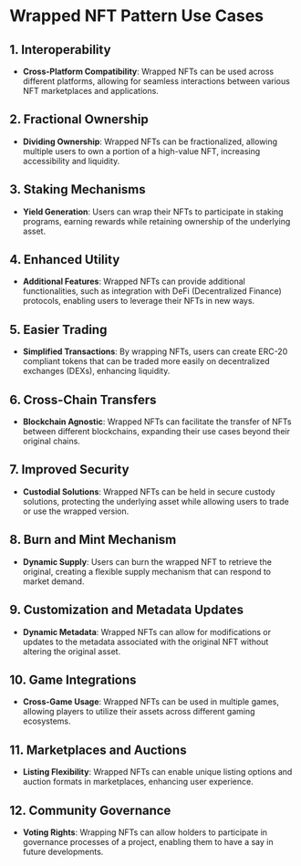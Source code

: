 # Wrapped NFT Pattern Use Cases

## 1. **Interoperability**

- **Cross-Platform Compatibility**: Wrapped NFTs can be used across different platforms, allowing for seamless interactions between various NFT marketplaces and applications.

## 2. **Fractional Ownership**

- **Dividing Ownership**: Wrapped NFTs can be fractionalized, allowing multiple users to own a portion of a high-value NFT, increasing accessibility and liquidity.

## 3. **Staking Mechanisms**

- **Yield Generation**: Users can wrap their NFTs to participate in staking programs, earning rewards while retaining ownership of the underlying asset.

## 4. **Enhanced Utility**

- **Additional Features**: Wrapped NFTs can provide additional functionalities, such as integration with DeFi (Decentralized Finance) protocols, enabling users to leverage their NFTs in new ways.

## 5. **Easier Trading**

- **Simplified Transactions**: By wrapping NFTs, users can create ERC-20 compliant tokens that can be traded more easily on decentralized exchanges (DEXs), enhancing liquidity.

## 6. **Cross-Chain Transfers**

- **Blockchain Agnostic**: Wrapped NFTs can facilitate the transfer of NFTs between different blockchains, expanding their use cases beyond their original chains.

## 7. **Improved Security**

- **Custodial Solutions**: Wrapped NFTs can be held in secure custody solutions, protecting the underlying asset while allowing users to trade or use the wrapped version.

## 8. **Burn and Mint Mechanism**

- **Dynamic Supply**: Users can burn the wrapped NFT to retrieve the original, creating a flexible supply mechanism that can respond to market demand.

## 9. **Customization and Metadata Updates**

- **Dynamic Metadata**: Wrapped NFTs can allow for modifications or updates to the metadata associated with the original NFT without altering the original asset.

## 10. **Game Integrations**

- **Cross-Game Usage**: Wrapped NFTs can be used in multiple games, allowing players to utilize their assets across different gaming ecosystems.

## 11. **Marketplaces and Auctions**

- **Listing Flexibility**: Wrapped NFTs can enable unique listing options and auction formats in marketplaces, enhancing user experience.

## 12. **Community Governance**

- **Voting Rights**: Wrapping NFTs can allow holders to participate in governance processes of a project, enabling them to have a say in future developments.
